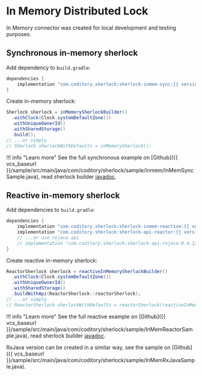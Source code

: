 # In Memory Distributed Lock

In Memory connector was created for local development and testing purposes.

## Synchronous in-memory sherlock
Add dependency to `build.gradle`:

```build.gradle
dependencies {
    implementation "com.coditory.sherlock:sherlock-inmem-sync:{{ version }}"
}
```

Create in-memory sherlock:
```java
Sherlock sherlock = inMemorySherlockBuilder()
  .withClock(Clock.systemDefaultZone())
  .withUniqueOwnerId()
  .withSharedStorage()
  .build();
// ...or simply
// Sherlock sherlockWithDefaults = inMemorySherlock();
```

!!! info "Learn more"
    See the full synchronous example on [Github]({{ vcs_baseurl }}/sample/src/main/java/com/coditory/sherlock/sample/inmem/InMemSyncSample.java),
    read sherlock builder [javadoc](https://www.javadoc.io/page/com.coditory.sherlock/sherlock-sql/latest/com/coditory/sherlock/InMemorySherlockBuilder.html).

## Reactive in-memory sherlock
Add dependencies to `build.gradle`:

```build.gradle
dependencies {
    implementation "com.coditory.sherlock:sherlock-inmem-reactive:{{ version }}"
    implementation "com.coditory.sherlock:sherlock-api-reactor:{{ version }}"
    // ...or use rxjava api
    // implementation "com.coditory.sherlock:sherlock-api-rxjava:0.4.12"
}
```

Create reactive in-memory sherlock:
```java
ReactorSherlock sherlock = reactiveInMemorySherlockBuilder()
  .withClock(Clock.systemDefaultZone())
  .withUniqueOwnerId()
  .withSharedStorage()
  .buildWithApi(ReactorSherlock::reactorSherlock);
// ...or simply
// ReactorSherlock sherlockWithDefaults = reactorSherlock(reactiveInMemorySherlock());
```

!!! info "Learn more"
    See the full reactive example on [Github]({{ vcs_baseurl }}/sample/src/main/java/com/coditory/sherlock/sample/InMemReactorSample.java),
    read sherlock builder [javadoc](https://www.javadoc.io/page/com.coditory.sherlock/sherlock-sql/latest/com/coditory/sherlock/ReactiveInMemorySherlockBuilder.html).

RxJava version can be created in a similar way, see the sample on [Github]({{ vcs_baseurl }}/sample/src/main/java/com/coditory/sherlock/sample/InMemRxJavaSample.java).

